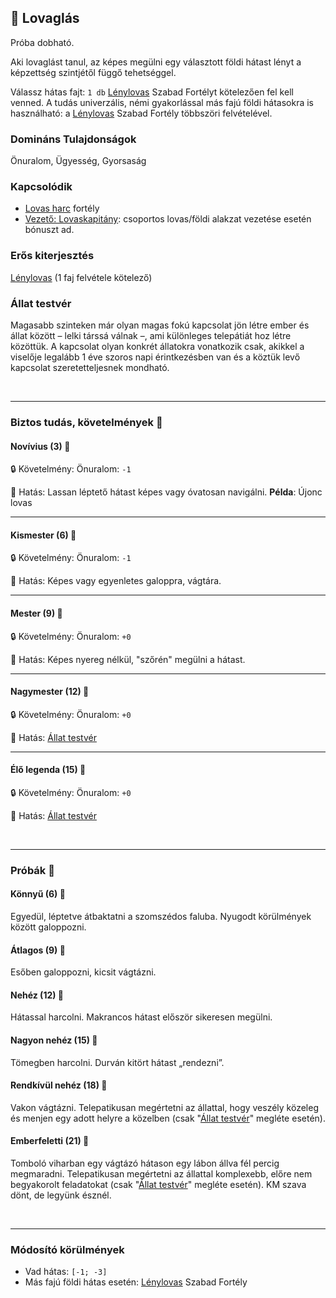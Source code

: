 ## 🔵 Lovaglás

Próba dobható.

Aki lovaglást tanul, az képes megülni egy választott földi hátast lényt a képzettség szintjétől függő tehetséggel.

Válassz hátas fajt: `1 db` [Lénylovas](../fortelyok.szabad/lenylovas.md) Szabad Fortélyt kötelezően fel kell venned. A tudás univerzális, némi gyakorlással más fajú földi hátasokra is használható: a [Lénylovas](../fortelyok.szabad/lenylovas.md) Szabad Fortély többszöri felvételével.

### Domináns Tulajdonságok

Önuralom, Ügyesség, Gyorsaság

### Kapcsolódik

- [Lovas harc](../fortelyok.harci/lovas_harc.md) fortély
- [Vezető: Lovaskapitány](../fortelyok.harci/vezeto_lovaskapitany.md): csoportos lovas/földi alakzat vezetése esetén bónuszt ad.

### Erős kiterjesztés

[Lénylovas](../fortelyok.szabad/lenylovas.md) (1 faj felvétele kötelező)

### Állat testvér

Magasabb szinteken már olyan magas fokú kapcsolat jön létre ember és állat között – lelki társsá válnak –, ami különleges telepátiát hoz létre közöttük. A kapcsolat olyan konkrét állatokra vonatkozik csak, akikkel a viselője legalább 1 éve szoros napi érintkezésben van és a köztük levő kapcsolat szeretetteljesnek mondható.

<br />

---
### Biztos tudás, követelmények 📖

#### Novívius (3) 📖

🔒 Követelmény: Önuralom: `-1`

🌟 Hatás: Lassan léptető hátast képes vagy óvatosan navigálni. **Példa**: Újonc lovas

---
#### Kismester (6) 📖

🔒 Követelmény: Önuralom: `-1`

🌟 Hatás: Képes vagy egyenletes galoppra, vágtára.

---
#### Mester (9) 📖

🔒 Követelmény: Önuralom: `+0`

🌟 Hatás: Képes nyereg nélkül, "szőrén" megülni a hátast.

---
#### Nagymester (12) 📖

🔒 Követelmény: Önuralom: `+0`

🌟 Hatás: [Állat testvér](#b%C3%B3nusz-%C3%A1llat-testv%C3%A9r)

---
#### Élő legenda (15) 📖

🔒 Követelmény: Önuralom: `+0`

🌟 Hatás: [Állat testvér](#b%C3%B3nusz-%C3%A1llat-testv%C3%A9r)

<br />

---
### Próbák 🎲

#### Könnyű (6) 🎲 

Egyedül, léptetve átbaktatni a szomszédos faluba. Nyugodt körülmények között galoppozni.

#### Átlagos (9) 🎲 

Esőben galoppozni, kicsit vágtázni.

#### Nehéz (12) 🎲 

Hátassal harcolni. Makrancos hátast először sikeresen megülni.

#### Nagyon nehéz (15) 🎲 

Tömegben harcolni. Durván kitört hátast „rendezni”.

#### Rendkívül nehéz (18) 🎲 

Vakon vágtázni. Telepatikusan megértetni az állattal, hogy veszély közeleg és menjen egy adott helyre a közelben (csak "[Állat testvér](#b%C3%B3nusz-%C3%A1llat-testv%C3%A9r)" megléte esetén).

#### Emberfeletti (21) 🎲 

Tomboló viharban egy vágtázó hátason egy lábon állva fél percig megmaradni. Telepatikusan megértetni az állattal komplexebb, előre nem begyakorolt feladatokat (csak "[Állat testvér](#b%C3%B3nusz-%C3%A1llat-testv%C3%A9r)" megléte esetén). KM szava dönt, de legyünk észnél.

<br />

---
### Módosító körülmények

- Vad hátas: `[-1; -3]`
- Más fajú földi hátas esetén: [Lénylovas](../fortelyok.szabad/lenylovas.md) Szabad Fortély
